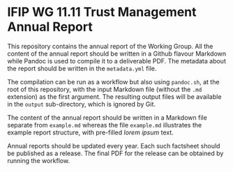 # IFIP WG 11.11 Trust Management Annual Report

This repository contains the annual report of the Working Group. All the content of the annual report should be written in a Github flavour Markdown while Pandoc is used to compile it to a deliverable PDF. The metadata about the report should be written in the `metadata.yml` file.

The compilation can be run as a workflow but also using `pandoc.sh`, at the root of this repository, with the input Markdown file (without the `.md` extension) as the first argument. The resulting output files will be available in the `output` sub-directory, which is ignored by Git.

The content of the annual report should be written in a Markdown file separate from `example.md` whereas the file `example.md` illustrates the example report structure, with pre-filled _lorem ipsum_ text.

Annual reports should be updated every year. Each such factsheet should be published as a release. The final PDF for the release can be obtained by running the workflow.
